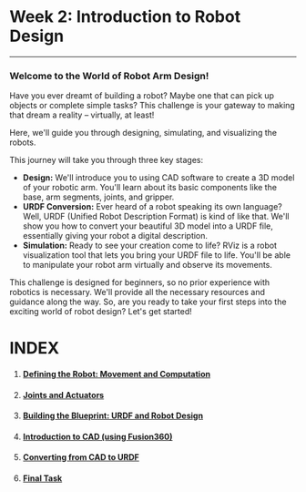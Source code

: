 # Week 2: Introduction to Robot Design
---
### Welcome to the World of Robot Arm Design!

Have you ever dreamt of building a robot? Maybe one that can pick up objects or complete simple tasks? This challenge is your gateway to making that dream a reality – virtually, at least!

 Here, we'll guide you through designing, simulating, and visualizing the robots.


This journey will take you through three key stages:

* **Design:** We'll introduce you to using CAD software to create a 3D model of your robotic arm. You'll learn about its basic components like the base, arm segments, joints, and gripper.
* **URDF Conversion:** Ever heard of a robot speaking its own language? Well, URDF (Unified Robot Description Format) is kind of like that. We'll show you how to convert your beautiful 3D model into a URDF file, essentially giving your robot a digital description.
* **Simulation:** Ready to see your creation come to life? RViz is a robot visualization tool that lets you bring your URDF file to life. You'll be able to manipulate your robot arm virtually and observe its movements.

This challenge is designed for beginners, so no prior experience with robotics is necessary.  We'll provide all the necessary resources and guidance along the way.  So, are you ready to take your first steps into the exciting world of robot design? Let's get started!


# INDEX
1) #### [Defining the Robot: Movement and Computation]()
2) #### [Joints and Actuators]()
3) #### [Building the Blueprint: URDF and Robot Design]()
4) #### [Introduction to CAD (using Fusion360)]()
5) #### [Converting from CAD to URDF]()
6) #### [Final Task]()
